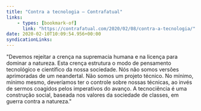 ```yaml
---
title: "Contra a tecnologia – Contrafatual"
links:
    - types: [bookmark-of]
      link: "https://contrafatual.com/2020/02/08/contra-a-tecnologia/"
date: 2020-02-10T10:09:54.956+00:00
syndicationLinks:
---
```


"Devemos rejeitar a crença na supremacia humana e na licença para dominar a natureza. Esta crença estrutura o modo de pensamento tecnológico e científico da nossa sociedade. Nós não somos versões aprimoradas de um neandertal. Não somos um projeto técnico. No mínimo, mínimo mesmo, deveríamos ter o controle sobre nossas técnicas, ao invés de sermos coagidos pelos imperativos do avanço. A tecnociência é uma construção social, baseada nos valores da sociedade de classes, em guerra contra a natureza."
